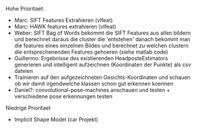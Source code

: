 Hohe Prioritaet:
- Marc: SIFT Features Extrahieren (vlfeat)
- Marc: HAWK features extrahieren (vlfeat)
- Weber: SIFT Bag of Words
    bekommt die SIFT Features aus allen bildern und berechnet daraus die cluster die 'entstehen'
    danach bekommt man die features eines einzelnen Bildes und berechnet zu welchen clustern die entsprechenenden Features gehoeren (siehe matlab code)
- Guillermo: Ergebnisse des existierenden HeadposteEstimators generieren und intelligent aufzeichnen (Koordinaten der Punkte) als csv dateien
- Trainieren auf den aufgezeichneten Gesichts-Koordinaten und schauen ob wir damit irgendwelche klassen schon gut erkennen koennen
- Daniel?: convolutional-pose-machines anschauen und testen + verschiedene pose erkennungen testen





Niedrige Prioritaet
- Implicit Shape Model (car Projekt)
